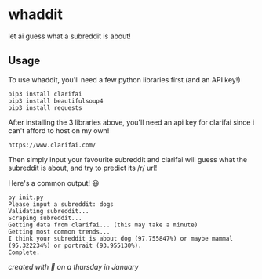 # whaddit

let ai guess what a subreddit is about!

## Usage
To use whaddit, you'll need a few python libraries first (and an API key!)

```
pip3 install clarifai
pip3 install beautifulsoup4
pip3 install requests
```

After installing the 3 libraries above, you'll need an api key for clarifai since i can't afford to host on my own!

```
https://www.clarifai.com/
```

Then simply input your favourite subreddit and clarifai will guess what the subreddit is about, and try to predict its /r/ url!

Here's a common output! :smiley:

```
py init.py
Please input a subreddit: dogs
Validating subreddit...
Scraping subreddit...
Getting data from clarifai... (this may take a minute)
Getting most common trends...
I think your subreddit is about dog (97.755847%) or maybe mammal (95.322234%) or portrait (93.955130%).
Complete.
```

*created with :purple_heart: on a thursday in January*